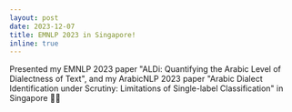 ```yaml
---
layout: post
date: 2023-12-07
title: EMNLP 2023 in Singapore!
inline: true
---
```


Presented my EMNLP 2023 paper "ALDi: Quantifying the Arabic Level of Dialectness of Text", and my ArabicNLP 2023 paper "Arabic Dialect Identification under Scrutiny: Limitations of Single-label Classification" in Singapore 🎉🎉